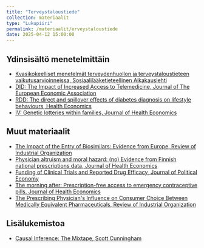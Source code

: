 ```yaml
---
title: "Terveystaloustiede"
collection: materiaalit
type: "Lukupiiri"
permalink: /materiaalit/erveystaloustiede
date: 2025-04-12 15:00:00
---
```


## Ydinsisältö menetelmittäin

- [Kvasikokeelliset menetelmät terveydenhuollon ja terveystaloustieteen
vaikutusarvioinneissa, Sosiaalilääketieteellinen
Aikakauslehti](https://journal.fi/sla/article/view/122529)
- [DID: The Impact of Increased Access to Telemedicine, Journal of The European Economic
Association](https://academic.oup.com/jeea/article/22/2/712/7185823)
- [RDD: The direct and spillover effects of diabetes diagnosis on
lifestyle behaviours, Health
Economics](https://pubmed.ncbi.nlm.nih.gov/38279027/)
- [IV: Genetic lotteries within families, ⁠Journal of Health
Economics](https://www.sciencedirect.com/science/article/pii/S0167629611000439)

## Muut materiaalit

- [The Impact of the Entry of Biosimilars: Evidence from Europe,
Review of Industrial
Organization](https://link.springer.com/article/10.1007/s11151-018-9630-3)
- [Physician altruism and moral hazard: (no) Evidence from Finnish
national prescriptions data, Journal of Health
Economics](https://www.sciencedirect.com/science/article/pii/S0167629617307348)
- [Funding of Clinical Trials and Reported Drug Efficacy, Journal of
Political Economy](https://econpapers.repec.org/RePEc:ucp:jpolec:doi:10.1086/730383)
- [The morning after: Prescription-free access to emergency
contraceptive pills, ⁠Journal of Health
Economics](https://www.sciencedirect.com/science/article/pii/S0167629623000528)
- [The Prescribing Physician's Influence on Consumer Choice Between
Medically Equivalent Pharmaceuticals, ⁠Review of Industrial
Organization](https://www.jstor.org/stable/43550400)

## Lisälukemistoa

- [Causal Inference: The Mixtape, Scott
Cunningham](https://mixtape.scunning.com/)
